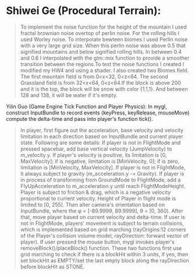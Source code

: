 # Shiwei Ge (Procedural Terrain):
> To implement the noise function for the height of the mountain I used fractal brownian noise overtop of perlin noise. For the rolling hills I used Worley noise. To interpolate bewteen biomes I used Perlin noise with a very large grid size. When this perlin noise was above 0.5 that signified mountains and below signified rolling hills. In between 0.4 and 0.6 I interpolated with the glm::mix function to provide a smoother transition between the regions.To test the noise functions I created I modified my HW4 and using a shader. I also created two Biomes field. The first mountain field is from 0<x<32, 0<z<64. The second Grassland field is from 32<x<64, 0<z<64.If the block is above 200 and it is the top, the block will be snow with color {1,1,1}. And between 128 and 138, it will be water if it's empty.

Yilin Guo (Game Engine Tick Function and Player Physics):
In mygl, construct InputBundle to record events (keyPress, keyRelease, mouseMove) compute the delta-time and pass into player's function tick().

>In player, first figure out the acceleration, base velocity and velocity limitation in each direction based on InputBundle and current player state. Following are some details:
> If player is not in FlightMode and pressed spacebar, add base vertical velocity (JumpVelocity) to m_velocity.y.
> If player's velocity is positive, its limitation is [0, MaxVelocity]; if is negative, limitation is [MinVelocity, 0]; if is zero, limitation is [MinVelocity, MaxVelocity].
> If player is not in FlightMode, it always subject to gravity (m_acceleration.y -= Gravity).
> If player is in process of transforming from GroundMode to FlightMode, add a FlyUpAcceleration to m_acceleration.y until reach FlightModeHeight.
> Player is subject to friction & drag, which is a negative velocity proportional to current velocity.
> Height of Player in flight mode is limited to [0, 255].
Then alter camera's orientation based on InputBundle, where the φ = [-89.9999, 89.9999], θ = [0, 360).
After that, move player based on current velocity and delta-time. If user is not in FlightMode, players' movement is subject to terrain collisions, which is implemented based on grid marching (rayOrigins:12 corners of the Player's collision volume model, rayDirection: forward vector of player).
If user pressed the mouse button, mygl invokes player's removeBlock()/placeBlock() function. These two functions first use grid marching to check if there is a blockHit within 3 units, if yes, then set blockHit as EMPTY/set the last empty block along the rayDirection before blockHit as STONE.
